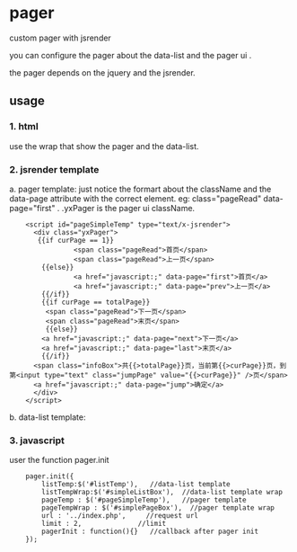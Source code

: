 pager
=====

custom pager with jsrender

you can configure the pager about the data-list  and the pager ui . 

the pager depends on the jquery  and the jsrender.

usage
-----
### 1. html  
 use the wrap that show the pager and the data-list.
		<ul id="simpleListBox"></ul>
		<div id="simplePageBox"></div>

### 2. jsrender template
a. pager template: just notice the formart about the className and the data-page attribute with the correct element.
eg: class="pageRead"  data-page="first" .
.yxPager is the pager ui className.

		<script id="pageSimpleTemp" type="text/x-jsrender">
		  <div class="yxPager">
		   {{if curPage == 1}}
		            <span class="pageRead">首页</span>
		            <span class="pageRead">上一页</span>
		    {{else}}
		            <a href="javascript:;" data-page="first">首页</a>
		            <a href="javascript:;" data-page="prev">上一页</a>
		    {{/if}}
		    {{if curPage == totalPage}}
		     <span class="pageRead">下一页</span>
		     <span class="pageRead">末页</span>
		     {{else}}
		    <a href="javascript:;" data-page="next">下一页</a>
		    <a href="javascript:;" data-page="last">末页</a>
		    {{/if}}
		  <span class="infoBox">共{{>totalPage}}页，当前第{{>curPage}}页，到第<input type="text" class="jumpPage" value="{{>curPage}}" />页</span>
		  <a href="javascript:;" data-page="jump">确定</a>
		  </div>
		</script>

b. data-list template:
		<script id="listTemp" type="text/x-jsrender">
		   <li>时间：{{>DateTime}} amount：{{>Amount}}</li>
		</script>

### 3. javascript 
user the function pager.init

		pager.init({
		    listTemp:$('#listTemp'),   //data-list template
		    listTempWrap:$('#simpleListBox'),  //data-list template wrap
		    pageTemp : $('#pageSimpleTemp'),   //pager template
		    pageTempWrap : $('#simplePageBox'),  //pager template wrap
		    url : '../index.php',     //request url
		    limit : 2,              //limit
		    pagerInit : function(){}   //callback after pager init
		});


